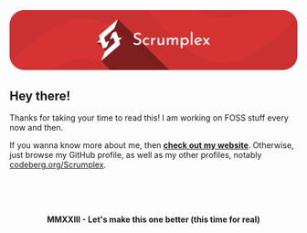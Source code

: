 ![Banner](assets/banners/github_banner.svg.png)

Hey there!
------------------------
Thanks for taking your time to read this! I am working on FOSS stuff every now and then.

If you wanna know more about me, then [**check out my website**](https://scrumplex.net).
Otherwise, just browse my GitHub profile, as well as my other profiles, notably [codeberg.org/Scrumplex](https://codeberg/Scrumplex).

<br>
<br>
<br>
<p align="center"><strong>MMXXIII - Let's make this one better (this time for real)</strong></p>
